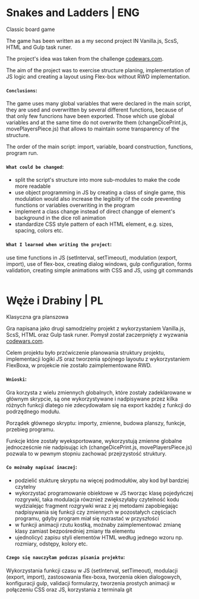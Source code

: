 # Snakes and Ladders | ENG
Classic board game

The game has been written as a my second project IN Vanilla.js, ScsS, HTML and Gulp task runer. 

The project's idea was taken from the challenge [codewars.com](https://www.codewars.com/kata/snakes-and-ladders-1/train/java).

The aim of the project was to exercise structure planing, implementation of JS logic and creating a layout using Flex-box without RWD implementation.


#### `Conclusions`:

The game uses many global variables that were declared in the main script, they are used and overwritten by several different functions, because of that only few funcrions have been exported. Those which use global variables and at the same time do not overwrite them (changeDicePrint.js, movePlayersPiece.js) that allows to maintain some transparency of the structure.

The order of the main script: import, variable, board construction, functions, program run.


#### `What could be changed`:

- split the script's structure into more sub-modules to make the code more readable
- use object programming in JS by creating a class of single game, this modulation would also increase the legibility of the code preventing functions or variables overwriting in the program
- implement a class change instead of direct changge of element's background in the dice roll animation
- standardize CSS style pattern of each HTML element, e.g. sizes, spacing, colors etc.


#### `What I learned when writing the project`:

use time functions in JS (setInterval, setTimeout), modulation (export, import), use of flex-box, creating dialog windows, gulp configuration, forms validation, creating simple animations with CSS and JS, using git commands
 



# Węże i Drabiny | PL
Klasyczna gra planszowa

Gra napisana jako drugi samodzielny projekt z wykorzystaniem Vanilla.js, ScsS, HTML oraz Gulp task runer. 
Pomysł został zaczerpnięty z wyzwania [codewars.com](https://www.codewars.com/kata/snakes-and-ladders-1/train/java). 

Celem projektu było przćwiczenie planowania struktury projektu, implementacji logiki JS oraz tworzenia spójnego layoutu z wykorzystaniem FlexBoxa, w projekcie nie zostało zaimplementowane RWD.


#### `Wnioski`: 

Gra korzysta z wielu zmiennych globalnych, które zostały zadeklarowane w głównym skrypcie, są one wykorzystywane i nadpisywane przez kilka różnych funkcji dlatego nie zdecydowałam się na export każdej z funkcji do podrzędnego modułu.

Porządek głównego skryptu: importy, zmienne, budowa planszy, funkcje, przebieg programu.
 
Funkcje które zostały wyeksportowane, wykorzystują zmienne globalne jednocześcnie nie nadpisując ich (changeDicePrint.js, movePlayersPiece.js) pozwala to w pewnym stopniu zachować przejrzystość struktury.


#### `Co możnaby napisać inaczej`:

- podzielić stukturę skryptu na więcej podmodułów, aby kod był bardziej czytelny
- wykorzystać programowanie obiektowe w JS tworząc klasę pojedyńczej rozgrywki, taka modulacja rówznież zwiększyłaby czytelność kodu wydzialejąc fragment rozgrywki wraz z jej metodami zapobiegając nadpisywania się funkcji czy zmiennych w pozostałych częściach programu, gdyby program miał się rozrastać w przyszłości
- w funkcji animacji rzutu kostką, możnaby zaimplementować zmianę klasy zamiast bezpośredniej zmiany tła elementu
- ujednolicyć zapisu styli elementów HTML według jednego wzoru np. rozmiary, odstępy, kolory etc. 


#### `Czego się nauczyłam podczas pisania projektu`:

Wykorzystania funkcji czasu w JS (setInterval, setTimeout), modulacji (export, import), zastosowania flex-boxa, tworzenia okien dialogowych, konfiguracji gulp, validacji formularzy, tworzenia prostych animacji w połączeniu CSS oraz JS, korzystania z terminala git

